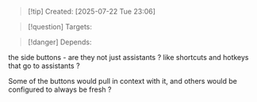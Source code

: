 
>[!tip] Created: [2025-07-22 Tue 23:06]

>[!question] Targets: 

>[!danger] Depends: 

the side buttons - are they not just assistants ? like shortcuts and hotkeys that go to assistants ?

Some of the buttons would pull in context with it, and others would be configured to always be fresh ?